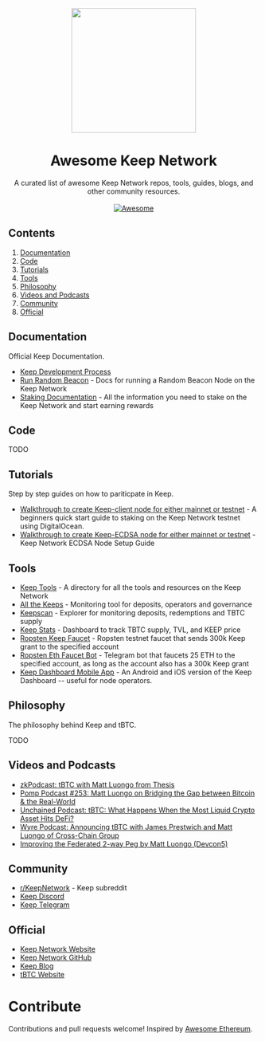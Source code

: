 <div align="center">
  <img width="250px" src="https://miro.medium.com/max/3150/1*0obOHAy-UcdMtIicpqAAKQ.jpeg">

# Awesome Keep Network
A curated list of awesome Keep Network repos, tools, guides, blogs, and other community resources.
<br/>
<br/>
[![Awesome](https://awesome.re/badge.svg)](https://awesome.re)
</div>


## Contents

1. [Documentation](#documentation)
2. [Code](#code)
3. [Tutorials](#tutorials)
4. [Tools](#tools)
5. [Philosophy](#philosophy)
6. [Videos and Podcasts](#videos-and-podcasts)
7. [Community](#community)
8. [Official](#official)


## Documentation

Official Keep Documentation.

- [Keep Development Process](https://github.com/keep-network/keep-core/blob/master/docs/development-process.adoc)
- [Run Random Beacon](https://docs.keep.network/run-random-beacon.html) - Docs for running a Random Beacon Node on the Keep Network
- [Staking Documentation](https://keep-network.gitbook.io/staking-documentation/) - All the information you need to stake on the Keep Network and start earning rewards

## Code

TODO


## Tutorials

Step by step guides on how to pariticpate in Keep.

- [Walkthrough to create Keep-client node for either mainnet or testnet](https://medium.com/@ben_longstaff/a-beginners-quick-start-guide-to-staking-on-the-keep-network-testnet-using-digitalocean-5a74ca60adc3) - A beginners quick start guide to staking on the Keep Network testnet using DigitalOcean.
- [Walkthrough to create Keep-ECDSA node for either mainnet or testnet](https://gist.github.com/afmsavage/8fc19937a6b263f05c3e215d8860629c) - Keep Network ECDSA Node Setup Guide


## Tools

- [Keep Tools](https://keeptools.org/) - A directory for all the tools and resources on the Keep Network
- [All the Keeps](https://allthekeeps.com/deposits) - Monitoring tool for deposits, operators and governance
- [Keepscan](https://keepscan.com/) - Explorer for monitoring deposits, redemptions and TBTC supply
- [Keep Stats](https://keepstats.org/) - Dashboard to track TBTC supply, TVL, and KEEP price
- [Ropsten Keep Faucet](http://us-central1-keep-test-f3e0.cloudfunctions.net/keep-faucet-ropsten) - Ropsten testnet faucet that sends 300k Keep grant to the specified account
- [Ropsten Eth Faucet Bot](https://t.me/Faucet_Keep_Ropsen_Bot) - Telegram bot that faucets 25 ETH to the specified account, as long as the account also has a 300k Keep grant
- [Keep Dashboard Mobile App](https://keepdashboard.app/) - An Android and iOS version of the Keep Dashboard -- useful for node operators.


## Philosophy

The philosophy behind Keep and tBTC.

TODO


## Videos and Podcasts

- [zkPodcast: tBTC with Matt Luongo from Thesis](https://www.youtube.com/watch?v=bHz58PFFjrU)
- [Pomp Podcast #253: Matt Luongo on Bridging the Gap between Bitcoin & the Real-World](https://www.youtube.com/watch?v=lKqghJOBtIQ)
- [Unchained Podcast: tBTC: What Happens When the Most Liquid Crypto Asset Hits DeFi?](https://unchainedpodcast.com/tbtc-what-happens-when-the-most-liquid-crypto-asset-hits-defi/)
- [Wyre Podcast: Announcing tBTC with James Prestwich and Matt Luongo of Cross-Chain Group](https://www.alphavoice.io/video/wyre-talks/ep-47-announcing-tbtc-with-james-prestwich-and-matt-luongo-of-cross-chain-group)
- [Improving the Federated 2-way Peg by Matt Luongo (Devcon5)](https://www.youtube.com/watch?v=NHTuLnrDaUA)


## Community

- [r/KeepNetwork](https://www.reddit.com/r/KeepNetwork/) - Keep subreddit
- [Keep Discord](https://discord.gg/jqxBU4m)
- [Keep Telegram](https://t.me/KeepNetworkOfficial)


## Official

- [Keep Network Website](https://keep.network/)
- [Keep Network GitHub](https://github.com/keep-network)
- [Keep Blog](https://blog.keep.network/)
- [tBTC Website](https://tbtc.network/)


# Contribute

Contributions and pull requests welcome!
Inspired by [Awesome Ethereum](https://github.com/ttumiel/Awesome-Ethereum).
